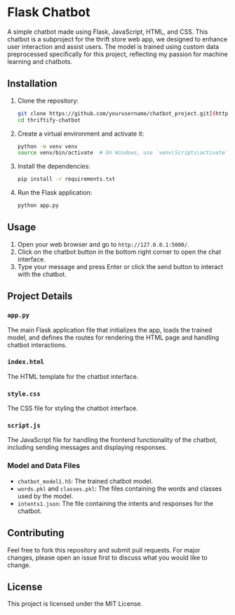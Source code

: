 # Flask Chatbot

A simple chatbot made using Flask, JavaScript, HTML, and CSS. This chatbot is a subproject for the thrift store web app, we designed to enhance user interaction and assist users. The model is trained using custom data preprocessed specifically for this project, reflecting my passion for machine learning and chatbots.

## Installation

1. Clone the repository:
    ```bash
    git clone https://github.com/yourusername/chatbot_project.git](https://github.com/ShishirRmc/thriftify-chatbot.git
    cd thriftify-chatbot
    ```

2. Create a virtual environment and activate it:
    ```bash
    python -m venv venv
    source venv/bin/activate  # On Windows, use `venv\Scripts\activate`
    ```

3. Install the dependencies:
    ```bash
    pip install -r requirements.txt
    ```

4. Run the Flask application:
    ```bash
    python app.py
    ```

## Usage

1. Open your web browser and go to `http://127.0.0.1:5000/`.
2. Click on the chatbot button in the bottom right corner to open the chat interface.
3. Type your message and press Enter or click the send button to interact with the chatbot.

## Project Details

### `app.py`
The main Flask application file that initializes the app, loads the trained model, and defines the routes for rendering the HTML page and handling chatbot interactions.

### `index.html`
The HTML template for the chatbot interface.

### `style.css`
The CSS file for styling the chatbot interface.

### `script.js`
The JavaScript file for handling the frontend functionality of the chatbot, including sending messages and displaying responses.

### Model and Data Files
- `chatbot_model1.h5`: The trained chatbot model.
- `words.pkl` and `classes.pkl`: The files containing the words and classes used by the model.
- `intents1.json`: The file containing the intents and responses for the chatbot.

## Contributing

Feel free to fork this repository and submit pull requests. For major changes, please open an issue first to discuss what you would like to change.

## License

This project is licensed under the MIT License.
